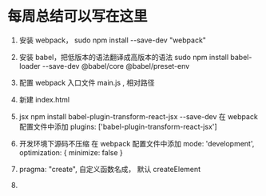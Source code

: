 # 每周总结可以写在这里

1. 安装 webpack， sudo npm install --save-dev "webpack"
2. 安装 babel，把低版本的语法翻译成高版本的语法
        sudo npm install babel-loader --save-dev
        @babel/core
        @babel/preset-env

3. 配置 webpack 入口文件 main.js , 相对路径
4. 新建 index.html
5. jsx  npm install babel-plugin-transform-react-jsx --save-dev
        在 webpack 配置文件中添加 plugins: ['babel-plugin-transform-react-jsx']

6. 开发环境下源码不压缩
    在 webpack 配置文件中添加
        mode: 'development',
        optimization: {
            minimize: false
        }

7. pragma: "create", 自定义函数名成， 默认 createElement

8. 